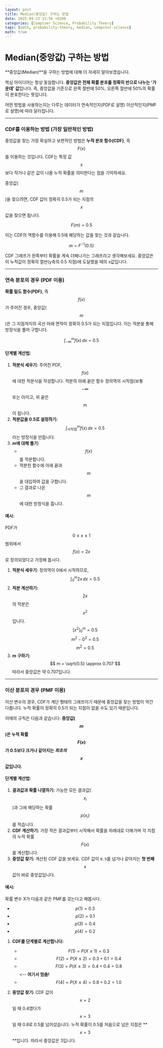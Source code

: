 ```yaml
---
layout: post
title: Median(중앙값) 구하는 방법
date: 2025-09-23 15:56 +0200
categories: [Comptuer Science, Probability Theory]
tags: [math, probability-theory, median, computer-science]
math: true
---
```


# Median(중앙값) 구하는 방법

**중앙값(Median)**을 구하는 방법에 대해 더 자세히 알아보겠습니다.

핵심 아이디어는 항상 동일합니다. **중앙값은 전체 확률 분포를 정확히 반으로 나누는 '가운데' 값**입니다. 즉, 중앙값을 기준으로 왼쪽 절반에 50%, 오른쪽 절반에 50%의 확률이 분포한다는 뜻입니다.

어떤 방법을 사용하는지는 다루는 데이터가 연속적인지(PDF로 설명) 이산적인지(PMF로 설명)에 따라 달라집니다.

---

### CDF를 이용하는 방법 (가장 일반적인 방법)

중앙값을 찾는 가장 확실하고 보편적인 방법은 **누적 분포 함수(CDF)**, 즉 $$F(x)$$를 이용하는 것입니다. CDF는 특정 값 $$x$$보다 작거나 같은 값이 나올 누적 확률을 의미한다는 점을 기억하세요.

중앙값($$m$$)을 찾으려면, CDF 값이 정확히 0.5가 되는 지점의 $$x$$값을 찾으면 됩니다.

$$
F(m) = 0.5
$$

이는 CDF의 역함수를 이용해 0.5에 해당하는 값을 찾는 것과 같습니다.

$$
m = F^{-1}(0.5)
$$

CDF 그래프가 왼쪽부터 확률을 계속 더해나가는 그래프라고 생각해보세요. 중앙값은 이 누적값이 정확히 절반(y축의 0.5 지점)에 도달했을 때의 x값입니다.

---

### 연속 분포의 경우 (PDF 이용) 

**확률 밀도 함수(PDF)**, 즉 $$f(x)$$가 주어진 경우, 중앙값($$m$$)은 그 지점까지의 곡선 아래 면적이 정확히 0.5가 되는 지점입니다. 이는 적분을 통해 방정식을 풀어 구합니다.

$$
\int_{-\infty}^{m} f(x) \,dx = 0.5
$$

#### **단계별 계산법:**

1.  **적분식 세우기:** 주어진 PDF, $$f(x)$$에 대한 적분식을 작성합니다. 적분의 아래 끝은 함수 정의역의 시작점(보통 $$-\infty$$ 또는 0)이고, 위 끝은 $$m$$이 됩니다.
2.  **적분값을 0.5로 설정하기:** $$\int_{\text{시작점}}^{m} f(x) \,dx = 0.5$$ 라는 방정식을 만듭니다.
3.  ***m*에 대해 풀기:**
    * $$f(x)$$를 적분합니다.
    * 적분한 함수에 아래 끝과 $$m$$을 대입하여 값을 구합니다.
    * 그 결과로 나온 $$m$$에 대한 방정식을 풉니다.

#### **예시:**

PDF가 $$0 \le x \le 1$$ 범위에서 $$f(x) = 2x$$로 정의되었다고 가정해 봅시다.

1.  **적분식 세우기:** 정의역이 0에서 시작하므로,
    $$ \int_{0}^{m} 2x \,dx = 0.5 $$
2.  **적분 계산하기:** $$2x$$의 적분은 $$x^2$$입니다.
    $$ [x^2]_0^m = 0.5 $$
    $$ m^2 - 0^2 = 0.5 $$
    $$ m^2 = 0.5 $$
3.  **m 구하기:**
    $$ m = \sqrt{0.5} \approx 0.707 $$
    따라서 중앙값은 약 0.707입니다.

---

### 이산 분포의 경우 (PMF 이용)

이산 변수의 경우, CDF가 계단 형태의 그래프이기 때문에 중앙값을 찾는 방법이 약간 다릅니다. 누적 확률이 정확히 0.5가 되는 지점이 없을 수도 있기 때문입니다.

이때의 규칙은 다음과 같습니다: **중앙값($$m$$)은 누적 확률 $$F(x)$$가 0.5보다 크거나 같아지는 *최초의* $$x$$값입니다.**

#### **단계별 계산법:**

1.  **결과값과 확률 나열하기:** 가능한 모든 결과값($$x_i$$)과 그에 해당하는 확률 $$p(x_i)$$를 적습니다.
2.  **CDF 계산하기:** 가장 작은 결과값부터 시작해서 확률을 차례대로 더해가며 각 지점의 누적 확률 $$F(x)$$를 계산합니다.
3.  **중앙값 찾기:** 계산된 CDF 값을 보세요. CDF 값이 `0.5`를 넘거나 같아지는 **첫 번째** $$x$$값이 바로 중앙값입니다.

#### **예시:**

확률 변수 X가 다음과 같은 PMF를 갖는다고 해봅시다.
* $$p(1) = 0.3$$
* $$p(2) = 0.1$$
* $$p(3) = 0.4$$
* $$p(4) = 0.2$$

1.  **CDF를 단계별로 계산합니다:**
    * $$F(1) = P(X \le 1) = 0.3$$
    * $$F(2) = P(X \le 2) = 0.3 + 0.1 = 0.4$$
    * $$F(3) = P(X \le 3) = 0.4 + 0.4 = 0.8$$  <-- **여기서 멈춤!**
    * $$F(4) = P(X \le 4) = 0.8 + 0.2 = 1.0$$

2.  **중앙값 찾기:** CDF 값이 $$x=2$$일 때 0.4였다가 $$x=3$$일 때 0.8로 0.5를 넘어섰습니다. 누적 확률이 0.5를 처음으로 넘은 지점은 **$$x=3$$**입니다. 따라서 중앙값은 3입니다.